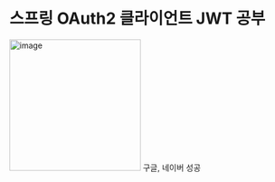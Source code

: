 # 스프링 OAuth2 클라이언트 JWT 공부
<img width="232" alt="image" src="https://github.com/user-attachments/assets/e69f0fd0-5476-46a2-a675-5e92db82d69d">
구글, 네이버 성공
